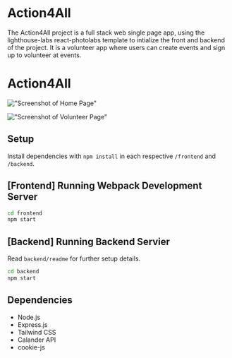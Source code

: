 # Action4All
The Action4All project is a full stack web single page app, using the lighthouse-labs react-photolabs template to intialize the front and backend of the project. It is a volunteer app where users can create events and sign up to volunteer at events. 

# Action4All
!["Screenshot of Home Page"]()

!["Screenshot of Volunteer Page"]()
## Setup

Install dependencies with `npm install` in each respective `/frontend` and `/backend`.

## [Frontend] Running Webpack Development Server

```sh
cd frontend
npm start
```

## [Backend] Running Backend Servier

Read `backend/readme` for further setup details.

```sh
cd backend
npm start
```
## Dependencies

- Node.js
- Express.js
- Tailwind CSS
- Calander API
- cookie-js

